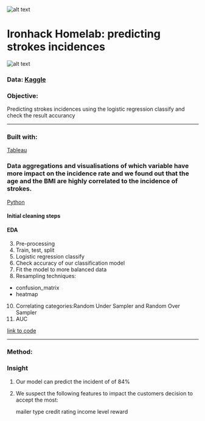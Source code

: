 ![alt text](https://github.com/newgala/IronAngela/blob/main/logo-ironhack-blue.png)
# Ironhack Homelab: predicting strokes incidences
![alt text](https://github.com/newgala/IronAngela/blob/main/stroke%20pic.jpg)
### Data: [Kaggle](https://www.kaggle.com/general/248836)

### Objective:
Predicting strokes incidences using the logistic regression classify and check the result accurancy 
***
### Built with:
[Tableau](https://www.tableau.com/)
### Data aggregations and visualisations of which variable have more impact on the incidence rate and we found out that the age and the BMI are highly correlated to the incidence of strokes.

 [Python](https://www.python.org/)
#### Initial cleaning steps
#### EDA
3. Pre-processing
4. Train, test, split
5. Logistic regression classify
7. Check accuracy of our classification model
8. Fit the model to more balanced data
9. Resampling techniques:
* confusion_matrix
* heatmap
10. Correlating categories:Random Under Sampler and Random Over Sampler
11. AUC 

[link to code ](http://localhost:8889/notebooks/Desktop/GitHub/filesforwork/Predicting_strokes_incidences%2008.02.2022.ipynb)

***

### Method:


### Insight

1. Our model can predict the incident of  of 84%
2. We suspect the following features to impact the customers decision to accept the most:

    mailer type
    credit rating
    income level
    reward

